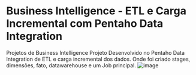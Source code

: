 # Business Intelligence - ETL e Carga Incremental com Pentaho Data Integration
Projetos de Business Intelligence 
Projeto Desenvolvido no Pentaho Data Integration de ETL e carga incremental dos dados. Onde foi criado stages, dimensões, fato, datawarehouse e um Job principal.
![image](https://user-images.githubusercontent.com/109915092/213237937-764b66cd-ab95-4960-8ded-a58b53d84317.png)
